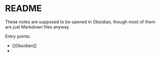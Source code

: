 # README

These notes are supposed to be opened in Obsidian, though most of them are just Markdown files anyway.

Entry points:
- [[Obsidian]]
- 